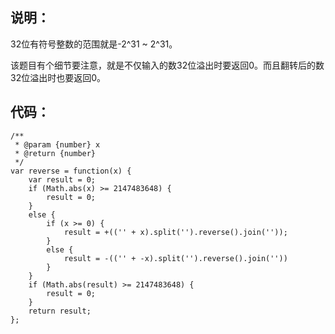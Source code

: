 ## 说明：

32位有符号整数的范围就是-2^31 ~ 2^31。

该题目有个细节要注意，就是不仅输入的数32位溢出时要返回0。而且翻转后的数32位溢出时也要返回0。

## 代码：

```
/** 
 * @param {number} x 
 * @return {number} 
 */  
var reverse = function(x) {  
    var result = 0;  
    if (Math.abs(x) >= 2147483648) {  
        result = 0;  
    }  
    else {  
        if (x >= 0) {  
            result = +(('' + x).split('').reverse().join(''));  
        }  
        else {  
            result = -(('' + -x).split('').reverse().join(''))  
        }  
    }  
    if (Math.abs(result) >= 2147483648) {  
        result = 0;  
    }  
    return result;  
};  
```